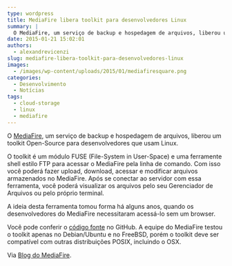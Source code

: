 ```yaml
---
type: wordpress
title: MediaFire libera toolkit para desenvolvedores Linux
summary: |
  O MediaFire, um serviço de backup e hospedagem de arquivos, liberou um toolkit Open-Source para desenvolvedores que usam Linux.
date: 2015-01-21 15:02:01
authors:
  - alexandrevicenzi
slug: mediafire-libera-toolkit-para-desenvolvedores-linux
images:
  - /images/wp-content/uploads/2015/01/mediafiresquare.png
categories:
  - Desenvolvimento
  - Notícias
tags:
  - cloud-storage
  - linux
  - mediafire
---
```


O <a href="https://www.mediafire.com/" target="_blank">MediaFire</a>, um serviço de backup e hospedagem de arquivos, liberou um toolkit Open-Source para desenvolvedores que usam Linux.

O toolkit é um módulo FUSE (File-System in User-Space) e uma ferramente shell estilo FTP para acessar o MediaFire pela linha de comando. Com isso você poderá fazer upload, download, acessar e modificar arquivos armazenados no MediaFire. Após se conectar ao servidor com essa ferramenta, você poderá visualizar os arquivos pelo seu Gerenciador de Arquivos ou pelo próprio terminal.

A ideia desta ferramenta tomou forma há alguns anos, quando os desenvolvedores do MediaFire necessitaram acessá-lo sem um browser.

Você pode conferir o <a href="https://github.com/MediaFire/mediafire-fuse" target="_blank">código fonte</a> no GitHub. A equipe do MediaFire testou o toolkit apenas no Debian/Ubuntu e no FreeBSD, porém o toolkit deve ser compatível com outras distribuições POSIX, incluindo o OSX.

Via <a href="http://blog.mediafire.com/2015/01/linuxtoolkit/" target="_blank">Blog do MediaFire</a>.
